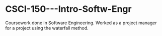 # CSCI-150---Intro-Softw-Engr
Coursework done in Software Engineering. Worked as a project manager for a project using the waterfall method.
